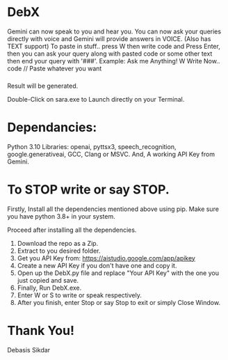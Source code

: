 # DebX
 Gemini can now speak to you and hear you. You can now ask your queries directly with voice and Gemini will provide answers in VOICE.   (Also has TEXT support)
 To paste in stuff.. press W then write code and Press Enter, then you can ask your query along with pasted code or some other text then end your query with '###'.
 Example: 
 Ask me Anything!
 W
 Write Now..
 code
 // Paste whatever you want
 ###
 Result will be generated.
 
 Double-Click on sara.exe to Launch directly on your Terminal.

# Dependancies:
 Python 3.10
 Libraries:
 openai,
 pyttsx3,
 speech_recognition,
 google.generativeai, 
 GCC, Clang or MSVC.
 And,
 A working API Key from Gemini.

# To STOP write or say STOP.

Firstly, 
Install all the dependencies mentioned above using pip. Make sure you have python 3.8+ in your system.

Proceed after installing all the dependencies.
1. Download the repo as a Zip.
2. Extract to you desired folder.
3. Get you API Key from: https://aistudio.google.com/app/apikey
4. Create a new API Key if you don't have one and copy it.
5. Open up the DebX.py file and replace "Your API Key" with the one you just copied and save.
3. Finally, Run DebX.exe.
4. Enter W or S to write or speak respectively.
5. After you finish, enter Stop or say Stop to exit or simply Close Window.

# Thank You!
Debasis Sikdar
